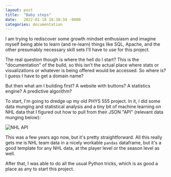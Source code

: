 ```yaml
---
layout: post
title:  "Baby steps"
date:   2022-01-18 18:38:34 -0800
categories: documentation
---
```


I am trying to rediscover some growth mindset enthusiasm and imagine myself being able to learn
(and re-learn) things like SQL, Apache, and the other presumably necessary skill sets I'll have
to use for this project. 

The real question though is where the hell do I start? This is the "documentation" of the build,
so this isn't the actual place where stats or visualizations or whatever is being offered
would be accessed. So where is? I guess I have to get a domain name? 

But then what am I building first? A website with buttons? A statistics engine? A predictive
algorithm?

To start, I'm going to dredge up my old PHYS 555 project. In it, I did some data munging and
statistical analysis and a tiny bit of machine learning on NHL data that I figured out how
to pull from their JSON "API" (relevant data munging below):

![NHL API](https://i.imgur.com/kiujlqq.png)

This was a few years ago now, but it's pretty straightforward. All this really gets me
is NHL team data in a nicely workable `pandas` dataframe, but it's a good template
for any NHL data, at the player level or the season level as well. 

After that, I was able to do all the usual Python tricks, which is as good a place as any
to start this project.
